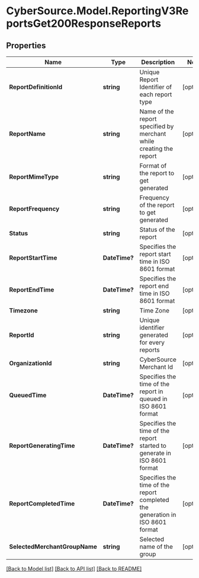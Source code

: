 # CyberSource.Model.ReportingV3ReportsGet200ResponseReports
## Properties

Name | Type | Description | Notes
------------ | ------------- | ------------- | -------------
**ReportDefinitionId** | **string** | Unique Report Identifier of each report type | [optional] 
**ReportName** | **string** | Name of the report specified by merchant while creating the report | [optional] 
**ReportMimeType** | **string** | Format of the report to get generated | [optional] 
**ReportFrequency** | **string** | Frequency of the report to get generated | [optional] 
**Status** | **string** | Status of the report | [optional] 
**ReportStartTime** | **DateTime?** | Specifies the report start time in ISO 8601 format | [optional] 
**ReportEndTime** | **DateTime?** | Specifies the report end time in ISO 8601 format | [optional] 
**Timezone** | **string** | Time Zone | [optional] 
**ReportId** | **string** | Unique identifier generated for every reports | [optional] 
**OrganizationId** | **string** | CyberSource Merchant Id | [optional] 
**QueuedTime** | **DateTime?** | Specifies the time of the report in queued  in ISO 8601 format | [optional] 
**ReportGeneratingTime** | **DateTime?** | Specifies the time of the report started to generate  in ISO 8601 format | [optional] 
**ReportCompletedTime** | **DateTime?** | Specifies the time of the report completed the generation  in ISO 8601 format | [optional] 
**SelectedMerchantGroupName** | **string** | Selected name of the group | [optional] 

[[Back to Model list]](../README.md#documentation-for-models) [[Back to API list]](../README.md#documentation-for-api-endpoints) [[Back to README]](../README.md)

